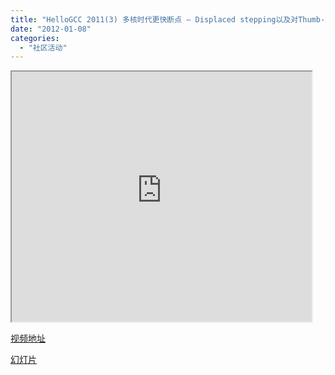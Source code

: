 ```yaml
---
title: "HelloGCC 2011(3) 多核时代更快断点 — Displaced stepping以及对Thumb-2指令集的实现"
date: "2012-01-08"
categories: 
  - "社区活动"
---
```


<iframe src="http://reader.googleusercontent.com/reader/embediframe?src=http://www.tudou.com/v/wNnGG4Uik2Q/%26rpid%3D281380%26resourceId%3D281380_05_05_99/v.swf&amp;width=480&amp;height=400" width="480" height="400"></iframe>

[视频地址](http://www.tudou.com/programs/view/wNnGG4Uik2Q/?resourceId=281380_06_05_99&rpid=281380 "视频地址")

[幻灯片](http://www.hellogcc.org/wp-content/uploads/2012/01/2011_yao_disp_step.pdf)
